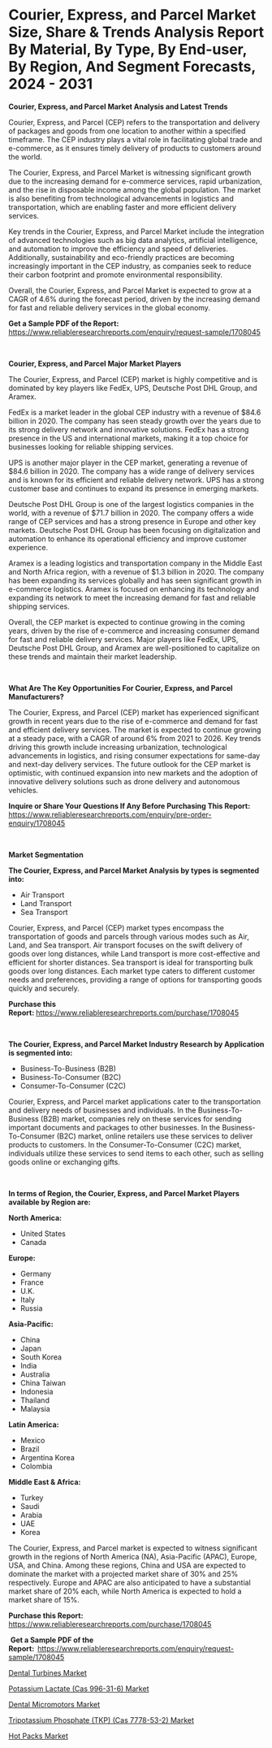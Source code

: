 <p><h1>Courier, Express, and Parcel Market Size, Share & Trends Analysis Report By Material, By Type, By End-user, By Region, And Segment Forecasts, 2024 - 2031</h1></p><p><strong>Courier, Express, and Parcel Market Analysis and Latest Trends</strong></p>
<p><p>Courier, Express, and Parcel (CEP) refers to the transportation and delivery of packages and goods from one location to another within a specified timeframe. The CEP industry plays a vital role in facilitating global trade and e-commerce, as it ensures timely delivery of products to customers around the world.</p><p>The Courier, Express, and Parcel Market is witnessing significant growth due to the increasing demand for e-commerce services, rapid urbanization, and the rise in disposable income among the global population. The market is also benefiting from technological advancements in logistics and transportation, which are enabling faster and more efficient delivery services.</p><p>Key trends in the Courier, Express, and Parcel Market include the integration of advanced technologies such as big data analytics, artificial intelligence, and automation to improve the efficiency and speed of deliveries. Additionally, sustainability and eco-friendly practices are becoming increasingly important in the CEP industry, as companies seek to reduce their carbon footprint and promote environmental responsibility.</p><p>Overall, the Courier, Express, and Parcel Market is expected to grow at a CAGR of 4.6% during the forecast period, driven by the increasing demand for fast and reliable delivery services in the global economy.</p></p>
<p><strong>Get a Sample PDF of the Report:&nbsp;</strong> <a href="https://www.reliableresearchreports.com/enquiry/request-sample/1708045">https://www.reliableresearchreports.com/enquiry/request-sample/1708045</a></p>
<p>&nbsp;</p>
<p><strong>Courier, Express, and Parcel Major Market Players</strong></p>
<p><p>The Courier, Express, and Parcel (CEP) market is highly competitive and is dominated by key players like FedEx, UPS, Deutsche Post DHL Group, and Aramex. </p><p>FedEx is a market leader in the global CEP industry with a revenue of $84.6 billion in 2020. The company has seen steady growth over the years due to its strong delivery network and innovative solutions. FedEx has a strong presence in the US and international markets, making it a top choice for businesses looking for reliable shipping services.</p><p>UPS is another major player in the CEP market, generating a revenue of $84.6 billion in 2020. The company has a wide range of delivery services and is known for its efficient and reliable delivery network. UPS has a strong customer base and continues to expand its presence in emerging markets.</p><p>Deutsche Post DHL Group is one of the largest logistics companies in the world, with a revenue of $71.7 billion in 2020. The company offers a wide range of CEP services and has a strong presence in Europe and other key markets. Deutsche Post DHL Group has been focusing on digitalization and automation to enhance its operational efficiency and improve customer experience.</p><p>Aramex is a leading logistics and transportation company in the Middle East and North Africa region, with a revenue of $1.3 billion in 2020. The company has been expanding its services globally and has seen significant growth in e-commerce logistics. Aramex is focused on enhancing its technology and expanding its network to meet the increasing demand for fast and reliable shipping services. </p><p>Overall, the CEP market is expected to continue growing in the coming years, driven by the rise of e-commerce and increasing consumer demand for fast and reliable delivery services. Major players like FedEx, UPS, Deutsche Post DHL Group, and Aramex are well-positioned to capitalize on these trends and maintain their market leadership.</p></p>
<p>&nbsp;</p>
<p><strong>What Are The Key Opportunities For Courier, Express, and Parcel Manufacturers?</strong></p>
<p><p>The Courier, Express, and Parcel (CEP) market has experienced significant growth in recent years due to the rise of e-commerce and demand for fast and efficient delivery services. The market is expected to continue growing at a steady pace, with a CAGR of around 6% from 2021 to 2026. Key trends driving this growth include increasing urbanization, technological advancements in logistics, and rising consumer expectations for same-day and next-day delivery services. The future outlook for the CEP market is optimistic, with continued expansion into new markets and the adoption of innovative delivery solutions such as drone delivery and autonomous vehicles.</p></p>
<p><strong>Inquire or Share Your Questions If Any Before Purchasing This Report:</strong> <a href="https://www.reliableresearchreports.com/enquiry/pre-order-enquiry/1708045">https://www.reliableresearchreports.com/enquiry/pre-order-enquiry/1708045</a></p>
<p>&nbsp;</p>
<p><strong>Market Segmentation</strong></p>
<p><strong>The Courier, Express, and Parcel Market Analysis by types is segmented into:</strong></p>
<p><ul><li>Air Transport</li><li>Land Transport</li><li>Sea Transport</li></ul></p>
<p><p>Courier, Express, and Parcel (CEP) market types encompass the transportation of goods and parcels through various modes such as Air, Land, and Sea transport. Air transport focuses on the swift delivery of goods over long distances, while Land transport is more cost-effective and efficient for shorter distances. Sea transport is ideal for transporting bulk goods over long distances. Each market type caters to different customer needs and preferences, providing a range of options for transporting goods quickly and securely.</p></p>
<p><strong>Purchase this Report:&nbsp;</strong><a href="https://www.reliableresearchreports.com/purchase/1708045">https://www.reliableresearchreports.com/purchase/1708045</a></p>
<p>&nbsp;</p>
<p><strong>The Courier, Express, and Parcel Market Industry Research by Application is segmented into:</strong></p>
<p><ul><li>Business-To-Business (B2B)</li><li>Business-To-Consumer (B2C)</li><li>Consumer-To-Consumer (C2C)</li></ul></p>
<p><p>Courier, Express, and Parcel market applications cater to the transportation and delivery needs of businesses and individuals. In the Business-To-Business (B2B) market, companies rely on these services for sending important documents and packages to other businesses. In the Business-To-Consumer (B2C) market, online retailers use these services to deliver products to customers. In the Consumer-To-Consumer (C2C) market, individuals utilize these services to send items to each other, such as selling goods online or exchanging gifts.</p></p>
<p>&nbsp;</p>
<p><strong>In terms of Region, the Courier, Express, and Parcel Market Players available by Region are:</strong></p>
<p>
    <p> <strong> North America: </strong>
        <ul>
            <li>United States</li>
            <li>Canada</li>
        </ul>
        </p> 
    <p> <strong> Europe: </strong>
        <ul>
            <li>Germany</li>
            <li>France</li>
            <li>U.K.</li>
            <li>Italy</li>
            <li>Russia</li>
        </ul>
        </p> 
    <p> <strong> Asia-Pacific: </strong>
        <ul>
            <li>China</li>
            <li>Japan</li>
            <li>South Korea</li>
            <li>India</li>
            <li>Australia</li>
            <li>China Taiwan</li>
            <li>Indonesia</li>
            <li>Thailand</li>
            <li>Malaysia</li>
        </ul>
        </p> 
    <p> <strong> Latin America: </strong>
        <ul>
            <li>Mexico</li>
            <li>Brazil</li>
            <li>Argentina Korea</li>
            <li>Colombia</li>
        </ul>
        </p> 
    <p> <strong> Middle East & Africa: </strong>
        <ul>
            <li>Turkey</li>
            <li>Saudi</li>
            <li>Arabia</li>
            <li>UAE</li>
            <li>Korea</li>
        </ul>
    </p>
    </p>
<p><p>The Courier, Express, and Parcel market is expected to witness significant growth in the regions of North America (NA), Asia-Pacific (APAC), Europe, USA, and China. Among these regions, China and USA are expected to dominate the market with a projected market share of 30% and 25% respectively. Europe and APAC are also anticipated to have a substantial market share of 20% each, while North America is expected to hold a market share of 15%.</p></p>
<p><strong>Purchase this Report: </strong><a href="https://www.reliableresearchreports.com/purchase/1708045">https://www.reliableresearchreports.com/purchase/1708045</a></p>
<p>&nbsp;<strong>Get a Sample PDF of the Report:&nbsp;&nbsp;</strong><a href="https://www.reliableresearchreports.com/enquiry/request-sample/1708045">https://www.reliableresearchreports.com/enquiry/request-sample/1708045</a></p>
<p><strong></strong></p>
<p><p><a href="https://medium.com/@dougschmidt1982/dental-turbines-market-size-cagr-trends-2024-2030-81c871521a34">Dental Turbines Market</a></p><p><a href="https://github.com/Sarissaschmalingtr6fz2739/Market-Research-Report-List-1/blob/main/potassium-lactate-cas-996-31-6-market.md">Potassium Lactate (Cas 996-31-6) Market</a></p><p><a href="https://medium.com/@dougschmidt1982/dental-micromotors-market-size-cagr-trends-2024-2030-841b26ac39d9">Dental Micromotors Market</a></p><p><a href="https://github.com/WillieWoodard/Market-Research-Report-List-3/blob/main/tripotassium-phosphate-tkp-cas-7778-53-2-market.md">Tripotassium Phosphate (TKP) (Cas 7778-53-2) Market</a></p><p><a href="https://medium.com/@dougschmidt1982/hot-packs-market-size-reveals-the-best-marketing-channels-in-global-industry-d437288d0574">Hot Packs Market</a></p></p>